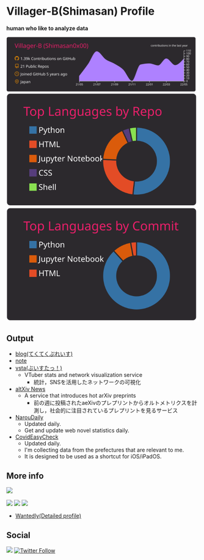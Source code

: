 # Villager-B(Shimasan) Profile

**human who like to analyze data**

[![](https://raw.githubusercontent.com/Villager-B/Villager-B/main/profile-summary-card-output/monokai/0-profile-details.svg)](https://github.com/vn7n24fzkq/github-profile-summary-cards)
[![](https://raw.githubusercontent.com/Villager-B/Villager-B/main/profile-summary-card-output/monokai/1-repos-per-language.svg)](https://github.com/vn7n24fzkq/github-profile-summary-cards)
[![](https://raw.githubusercontent.com/Villager-B/Villager-B/main/profile-summary-card-output/monokai/2-most-commit-language.svg)](https://github.com/vn7n24fzkq/github-profile-summary-cards)

## Output
- [blog(てくてくぷれいす)](https://murabitoleg.com/)
- [note](https://note.com/shimasan)
- [vsta(ぶいすたっ！)](https://villager-b.github.io/vsta/)
  - VTuber stats and network visualization service
    - 統計，SNSを活用したネットワークの可視化
- [altXiv News](https://altxiv.murabitoleg.com/)
  - A service that introduces hot arXiv preprints
    - 前の週に投稿されたaeXivのプレプリントからオルトメトリクスを計測し，社会的に注目されているプレプリントを見るサービス
- [NarouDaily](https://villager-b.github.io/NarouDaily/)
  - Updated daily. 
  - Get and update web novel statistics daily.
- [CovidEasyCheck](https://villager-b.github.io/CovidEasyCheck/)
  - Updated daily. 
  - I'm collecting data from the prefectures that are relevant to me.
  - It is designed to be used as a shortcut for iOS/iPadOS.

## More info

![](https://komarev.com/ghpvc/?username=Villager-B&color=brightgreen)
<!-- [![](https://img.shields.io/badge/-ResearchLaboratory-000?style=flat&logo=google-scholar)](http://web.wakayama-u.ac.jp/~kazama/lab/) -->

[![](https://img.shields.io/badge/-Python-000?style=flat&logo=python)](https://github.com/Villager-B)
[![](https://img.shields.io/badge/-Jupyter-000?style=flat&logo=jupyter)](https://github.com/Villager-B)
[![](https://img.shields.io/badge/-Django-000?style=flat&logo=django)](https://github.com/Villager-B)

- [Wantedly(Detailed profile)](https://www.wantedly.com/id/kyousuke_shimada_s)

## Social

[![](https://img.shields.io/badge/-Twitter-000?style=flat&logo=twitter)](https://twitter.com/shimasan0x00)
[![Twitter Follow](https://img.shields.io/twitter/follow/shimasan0x00?label=Follow)](https://twitter.com/shimasan0x00)
